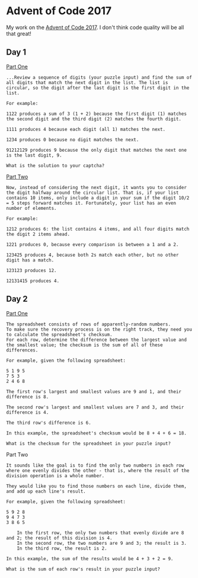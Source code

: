 # Advent of Code 2017

My work on the [Advent of Code 2017](https://adventofcode.com/2017). I don't think code quality will be all that great!

## Day 1

[Part One](https://github.com/edjw/advent-of-code-2017/blob/master/one_one.py)

```
...Review a sequence of digits (your puzzle input) and find the sum of all digits that match the next digit in the list. The list is circular, so the digit after the last digit is the first digit in the list.

For example:

1122 produces a sum of 3 (1 + 2) because the first digit (1) matches the second digit and the third digit (2) matches the fourth digit.

1111 produces 4 because each digit (all 1) matches the next.

1234 produces 0 because no digit matches the next.

91212129 produces 9 because the only digit that matches the next one is the last digit, 9.

What is the solution to your captcha?
```

[Part Two](https://github.com/edjw/advent-of-code-2017/blob/master/one_two.py)

```
Now, instead of considering the next digit, it wants you to consider the digit halfway around the circular list. That is, if your list contains 10 items, only include a digit in your sum if the digit 10/2 = 5 steps forward matches it. Fortunately, your list has an even number of elements.

For example:

1212 produces 6: the list contains 4 items, and all four digits match the digit 2 items ahead.

1221 produces 0, because every comparison is between a 1 and a 2.

123425 produces 4, because both 2s match each other, but no other digit has a match.

123123 produces 12.

12131415 produces 4.

```

## Day 2

[Part One](https://github.com/edjw/advent-of-code-2017/blob/master/two_one.py)

```
The spreadsheet consists of rows of apparently-random numbers.
To make sure the recovery process is on the right track, they need you to calculate the spreadsheet's checksum.
For each row, determine the difference between the largest value and the smallest value; the checksum is the sum of all of these differences.

For example, given the following spreadsheet:

5 1 9 5
7 5 3
2 4 6 8

The first row's largest and smallest values are 9 and 1, and their difference is 8.

The second row's largest and smallest values are 7 and 3, and their difference is 4.

The third row's difference is 6.

In this example, the spreadsheet's checksum would be 8 + 4 + 6 = 18.

What is the checksum for the spreadsheet in your puzzle input?
```

<!-- [ --> Part Two
<!-- ](https://github.com/edjw/advent-of-code-2017/blob/master/two_two.py) -->

```
It sounds like the goal is to find the only two numbers in each row where one evenly divides the other - that is, where the result of the division operation is a whole number.

They would like you to find those numbers on each line, divide them, and add up each line's result.

For example, given the following spreadsheet:

5 9 2 8
9 4 7 3
3 8 6 5

    In the first row, the only two numbers that evenly divide are 8 and 2; the result of this division is 4.
    In the second row, the two numbers are 9 and 3; the result is 3.
    In the third row, the result is 2.

In this example, the sum of the results would be 4 + 3 + 2 = 9.

What is the sum of each row's result in your puzzle input?

```
